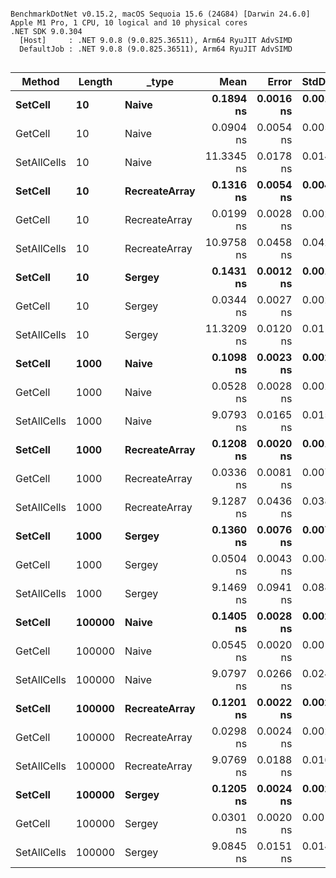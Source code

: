 ```

BenchmarkDotNet v0.15.2, macOS Sequoia 15.6 (24G84) [Darwin 24.6.0]
Apple M1 Pro, 1 CPU, 10 logical and 10 physical cores
.NET SDK 9.0.304
  [Host]     : .NET 9.0.8 (9.0.825.36511), Arm64 RyuJIT AdvSIMD
  DefaultJob : .NET 9.0.8 (9.0.825.36511), Arm64 RyuJIT AdvSIMD


```
| Method      | Length | _type         | Mean       | Error     | StdDev    | Allocated |
|------------ |------- |-------------- |-----------:|----------:|----------:|----------:|
| **SetCell**     | **10**     | **Naive**         |  **0.1894 ns** | **0.0016 ns** | **0.0014 ns** |         **-** |
| GetCell     | 10     | Naive         |  0.0904 ns | 0.0054 ns | 0.0050 ns |         - |
| SetAllCells | 10     | Naive         | 11.3345 ns | 0.0178 ns | 0.0148 ns |         - |
| **SetCell**     | **10**     | **RecreateArray** |  **0.1316 ns** | **0.0054 ns** | **0.0048 ns** |         **-** |
| GetCell     | 10     | RecreateArray |  0.0199 ns | 0.0028 ns | 0.0026 ns |         - |
| SetAllCells | 10     | RecreateArray | 10.9758 ns | 0.0458 ns | 0.0428 ns |         - |
| **SetCell**     | **10**     | **Sergey**        |  **0.1431 ns** | **0.0012 ns** | **0.0011 ns** |         **-** |
| GetCell     | 10     | Sergey        |  0.0344 ns | 0.0027 ns | 0.0023 ns |         - |
| SetAllCells | 10     | Sergey        | 11.3209 ns | 0.0120 ns | 0.0112 ns |         - |
| **SetCell**     | **1000**   | **Naive**         |  **0.1098 ns** | **0.0023 ns** | **0.0021 ns** |         **-** |
| GetCell     | 1000   | Naive         |  0.0528 ns | 0.0028 ns | 0.0026 ns |         - |
| SetAllCells | 1000   | Naive         |  9.0793 ns | 0.0165 ns | 0.0154 ns |         - |
| **SetCell**     | **1000**   | **RecreateArray** |  **0.1208 ns** | **0.0020 ns** | **0.0019 ns** |         **-** |
| GetCell     | 1000   | RecreateArray |  0.0336 ns | 0.0081 ns | 0.0072 ns |         - |
| SetAllCells | 1000   | RecreateArray |  9.1287 ns | 0.0436 ns | 0.0387 ns |         - |
| **SetCell**     | **1000**   | **Sergey**        |  **0.1360 ns** | **0.0076 ns** | **0.0071 ns** |         **-** |
| GetCell     | 1000   | Sergey        |  0.0504 ns | 0.0043 ns | 0.0041 ns |         - |
| SetAllCells | 1000   | Sergey        |  9.1469 ns | 0.0941 ns | 0.0880 ns |         - |
| **SetCell**     | **100000** | **Naive**         |  **0.1405 ns** | **0.0028 ns** | **0.0026 ns** |         **-** |
| GetCell     | 100000 | Naive         |  0.0545 ns | 0.0020 ns | 0.0019 ns |         - |
| SetAllCells | 100000 | Naive         |  9.0797 ns | 0.0266 ns | 0.0249 ns |         - |
| **SetCell**     | **100000** | **RecreateArray** |  **0.1201 ns** | **0.0022 ns** | **0.0021 ns** |         **-** |
| GetCell     | 100000 | RecreateArray |  0.0298 ns | 0.0024 ns | 0.0022 ns |         - |
| SetAllCells | 100000 | RecreateArray |  9.0769 ns | 0.0188 ns | 0.0167 ns |         - |
| **SetCell**     | **100000** | **Sergey**        |  **0.1205 ns** | **0.0024 ns** | **0.0023 ns** |         **-** |
| GetCell     | 100000 | Sergey        |  0.0301 ns | 0.0020 ns | 0.0019 ns |         - |
| SetAllCells | 100000 | Sergey        |  9.0845 ns | 0.0151 ns | 0.0141 ns |         - |
